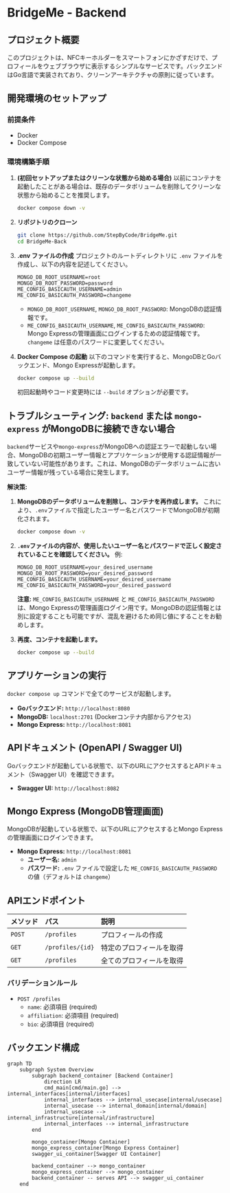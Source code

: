 # BridgeMe - Backend

## プロジェクト概要
このプロジェクトは、NFCキーホルダーをスマートフォンにかざすだけで、プロフィールをウェブブラウザに表示するシンプルなサービスです。バックエンドはGo言語で実装されており、クリーンアーキテクチャの原則に従っています。

## 開発環境のセットアップ

### 前提条件
- Docker
- Docker Compose

### 環境構築手順

1.  **(初回セットアップまたはクリーンな状態から始める場合)** 以前にコンテナを起動したことがある場合は、既存のデータボリュームを削除してクリーンな状態から始めることを推奨します。
    ```bash
    docker compose down -v
    ```

2.  **リポジトリのクローン**
    ```bash
    git clone https://github.com/StepByCode/BridgeMe.git
    cd BridgeMe-Back
    ```

2.  **.env ファイルの作成**
    プロジェクトのルートディレクトリに `.env` ファイルを作成し、以下の内容を記述してください。
    ```env
    MONGO_DB_ROOT_USERNAME=root
    MONGO_DB_ROOT_PASSWORD=password
    ME_CONFIG_BASICAUTH_USERNAME=admin
    ME_CONFIG_BASICAUTH_PASSWORD=changeme
    ```
    *   `MONGO_DB_ROOT_USERNAME`, `MONGO_DB_ROOT_PASSWORD`: MongoDBの認証情報です。
    *   `ME_CONFIG_BASICAUTH_USERNAME`, `ME_CONFIG_BASICAUTH_PASSWORD`: Mongo Expressの管理画面にログインするための認証情報です。`changeme` は任意のパスワードに変更してください。

3.  **Docker Compose の起動**
    以下のコマンドを実行すると、MongoDBとGoバックエンド、Mongo Expressが起動します。
    ```bash
    docker compose up --build
    ```
    初回起動時やコード変更時には `--build` オプションが必要です。

## トラブルシューティング: `backend` または `mongo-express` がMongoDBに接続できない場合

`backend`サービスや`mongo-express`がMongoDBへの認証エラーで起動しない場合、MongoDBの初期ユーザー情報とアプリケーションが使用する認証情報が一致していない可能性があります。これは、MongoDBのデータボリュームに古いユーザー情報が残っている場合に発生します。

**解決策:**

1.  **MongoDBのデータボリュームを削除し、コンテナを再作成します。**
    これにより、`.env`ファイルで指定したユーザー名とパスワードでMongoDBが初期化されます。

    ```bash
    docker compose down -v
    ```

2.  **`.env`ファイルの内容が、使用したいユーザー名とパスワードで正しく設定されていることを確認してください。**
    例:
    ```env
    MONGO_DB_ROOT_USERNAME=your_desired_username
    MONGO_DB_ROOT_PASSWORD=your_desired_password
    ME_CONFIG_BASICAUTH_USERNAME=your_desired_username
    ME_CONFIG_BASICAUTH_PASSWORD=your_desired_password
    ```
    **注意:** `ME_CONFIG_BASICAUTH_USERNAME` と `ME_CONFIG_BASICAUTH_PASSWORD` は、Mongo Expressの管理画面ログイン用です。MongoDBの認証情報とは別に設定することも可能ですが、混乱を避けるため同じ値にすることをお勧めします。

3.  **再度、コンテナを起動します。**

    ```bash
    docker compose up --build
    ```

## アプリケーションの実行

`docker compose up` コマンドで全てのサービスが起動します。

-   **Goバックエンド:** `http://localhost:8080`
-   **MongoDB:** `localhost:2701` (Dockerコンテナ内部からアクセス)
-   **Mongo Express:** `http://localhost:8081`

## APIドキュメント (OpenAPI / Swagger UI)

Goバックエンドが起動している状態で、以下のURLにアクセスするとAPIドキュメント（Swagger UI）を確認できます。

-   **Swagger UI:** `http://localhost:8082`

## Mongo Express (MongoDB管理画面)

MongoDBが起動している状態で、以下のURLにアクセスするとMongo Expressの管理画面にログインできます。

-   **Mongo Express:** `http://localhost:8081`
    *   **ユーザー名:** `admin`
    *   **パスワード:** `.env` ファイルで設定した `ME_CONFIG_BASICAUTH_PASSWORD` の値（デフォルトは `changeme`）

## APIエンドポイント

| メソッド | パス           | 説明           |
| :------- | :------------- | :------------- |
| `POST`   | `/profiles`    | プロフィールの作成 |
| `GET`    | `/profiles/{id}` | 特定のプロフィールを取得 |
| `GET`    | `/profiles`    | 全てのプロフィールを取得 |

### バリデーションルール
- `POST /profiles`
  - `name`: 必須項目 (required)
  - `affiliation`: 必須項目 (required)
  - `bio`: 必須項目 (required)

## バックエンド構成

```mermaid
graph TD
    subgraph System Overview
        subgraph backend_container [Backend Container]
            direction LR
            cmd_main[cmd/main.go] --> internal_interfaces[internal/interfaces]
            internal_interfaces --> internal_usecase[internal/usecase]
            internal_usecase --> internal_domain[internal/domain]
            internal_usecase --> internal_infrastructure[internal/infrastructure]
            internal_interfaces --> internal_infrastructure
        end

        mongo_container[Mongo Container]
        mongo_express_container[Mongo Express Container]
        swagger_ui_container[Swagger UI Container]

        backend_container --> mongo_container
        mongo_express_container --> mongo_container
        backend_container -- serves API --> swagger_ui_container
    end
```

